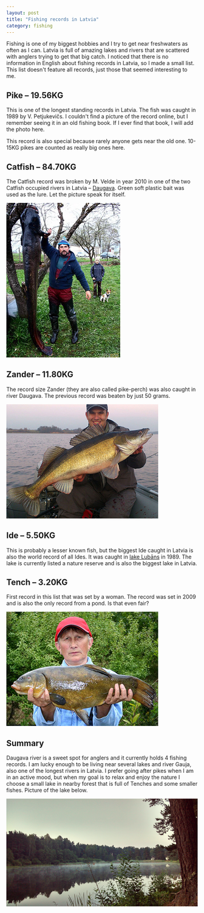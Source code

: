 ```yaml
---
layout: post
title: "Fishing records in Latvia"
category: fishing
---
```


Fishing is one of my biggest hobbies and I try to get near freshwaters as often as I can. Latvia is full of amazing lakes and rivers that are scattered with anglers trying to get that big catch. I noticed that there is no information in English about fishing records in Latvia, so I made a small list. This list doesn't feature all records, just those that seemed interesting to me. 

<!-- more -->

## Pike – 19.56KG

This is one of the longest standing records in Latvia. The fish was caught in 1989 by V. Petjukevičs. I couldn't find a picture of the record online, but I remember seeing it in an old fishing book. If I ever find that book, I will add the photo here.

This record is also special because rarely anyone gets near the old one. 10-15KG pikes are counted as really big ones here.

## Catfish – 84.70KG

The Catfish record was broken by M. Velde in year 2010 in one of the two Catfish occupied rivers in Latvia – [Daugava](http://en.wikipedia.org/wiki/Daugava_River). Green soft plastic bait was used as the lure. Let the picture speak for itself.

![Catfish record in Latvia](/images/blog/catfish-record-latvia.jpg)

## Zander – 11.80KG

The record size Zander (they are also called pike-perch) was also caught in river Daugava. The previous record was beaten by just 50 grams. 

![Zander record in Latvia](/images/blog/zander-record-latvia.jpg)

## Ide – 5.50KG

This is probably a lesser known fish, but the biggest Ide caught in Latvia is also the world record of all Ides. It was caught in [lake Lubāns](http://en.wikipedia.org/wiki/Lake_Lub%C4%81ns) in 1989. The lake is currently listed a nature reserve and is also the biggest lake in Latvia. 

## Tench – 3.20KG

First record in this list that was set by a woman. The record was set in 2009 and is also the only record from a pond. Is that even fair?

![Tench record in Latvia](/images/blog/tench-record-latvia.jpg) 

## Summary

Daugava river is a sweet spot for anglers and it currently holds 4 fishing records. I am lucky enough to be living near several lakes and river Gauja, also one of the longest rivers in Latvia. I prefer going after pikes when I am in an active mood, but when my goal is to relax and enjoy the nature I choose a small lake in nearby forest that is full of Tenches and some smaller fishes. Picture of the lake below.

![Lake Eimurs](/images/blog/lake-eimurs.png)